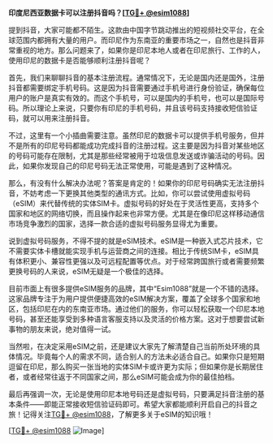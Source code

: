 **印度尼西亚数据卡可以注册抖音吗？[[TG💪+ @esim1088](https://t.me/s/esim1088)]**

提到抖音，大家可能都不陌生。这款由中国字节跳动推出的短视频社交平台，在全球范围内都拥有大量的用户。而印尼作为东南亚的重要市场之一，自然也是抖音非常重视的地方。那么问题来了，如果你是印尼本地人或者在印尼旅行、工作的人，使用印尼的数据卡是否能够顺利注册抖音呢？

首先，我们来聊聊抖音的基本注册流程。通常情况下，无论是国内还是国外，注册抖音都需要绑定手机号码。这是因为抖音需要通过手机号进行身份验证，确保每位用户的账户是真实有效的。而这个手机号，可以是国内的手机号，也可以是国际号码。所以理论上来说，只要你有印尼的手机号码，并且该号码支持接收短信验证码，就可以用来注册抖音。

不过，这里有一个小插曲需要注意。虽然印尼的数据卡可以提供手机号服务，但并不是所有的印尼号码都能成功完成抖音的注册过程。这主要是因为抖音对某些地区的号码可能存在限制，尤其是那些经常被用于垃圾信息发送或诈骗活动的号码。因此，如果你发现自己的印尼号码无法正常使用，可能是遇到了这种情况。

那么，有没有什么解决办法呢？答案是肯定的！如果你的印尼号码确实无法注册抖音，不妨考虑一下更换其他类型的通讯方式。比如，你可以尝试使用虚拟号码（eSIM）来代替传统的实体SIM卡。虚拟号码的好处在于灵活性更高，支持多个国家和地区的网络切换，而且操作起来也非常方便。尤其是在像印尼这样移动通信市场竞争激烈的国家，选择一款合适的虚拟号码服务显得尤为重要。

说到虚拟号码服务，不得不提的就是eSIM技术。eSIM是一种嵌入式芯片技术，它不需要实体卡槽就能实现手机与运营商之间的连接。相比于传统SIM卡，eSIM具有体积更小、兼容性更强以及可远程配置等优点。对于经常跨国旅行或者需要频繁更换号码的人来说，eSIM无疑是一个极佳的选择。

目前市面上有很多提供eSIM服务的品牌，其中“Esim1088”就是一个不错的选择。这家品牌专注于为用户提供便捷高效的eSIM解决方案，覆盖了全球多个国家和地区，包括印尼在内的东南亚市场。通过他们的服务，你可以轻松获取一个印尼本地号码，甚至还能享受到多种语言客服支持以及灵活的价格方案。这对于想要尝试新事物的朋友来说，绝对值得一试。

当然啦，在决定采用eSIM之前，还是建议大家先了解清楚自己当前所处环境的具体情况。毕竟每个人的需求不同，适合别人的方法未必适合自己。如果你只是短期逗留在印尼，那么购买一张当地的实体SIM卡或许更为实际；但如果你是长期居住者，或者经常往返于不同国家之间，那么eSIM可能会成为你的最佳拍档。

最后再强调一次，无论是使用印尼本地号码还是虚拟号码，只要满足抖音注册的基本条件——即能正常接收短信验证码即可。希望大家都能顺利开启自己的抖音之旅！记得关注[TG💪+ @esim1088](https://t.me/s/esim1088)，了解更多关于eSIM的知识哦！

[[TG💪+ @esim1088](https://t.me/s/esim1088) ![Image](https://i.postimg.cc/4NQfJmqS/Snipaste-2025-05-13-00-14-12.png)]
